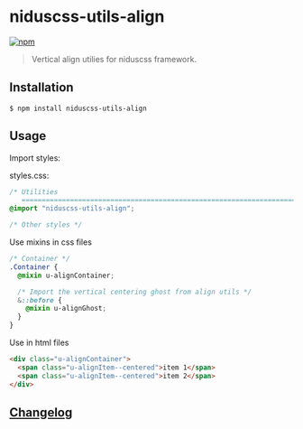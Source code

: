# niduscss-utils-align
[![npm][npm-image]][npm-url]

[npm-image]: https://img.shields.io/npm/v/niduscss-utils-align.svg
[npm-url]: https://npmjs.org/package/niduscss-utils-align

> Vertical align utilies for niduscss framework.

## Installation

```console
$ npm install niduscss-utils-align
```

## Usage

Import styles:

styles.css:

```css
/* Utilities
   ========================================================================== */
@import "niduscss-utils-align";

/* Other styles */
```

Use mixins in css files

```css
/* Container */
.Container {
  @mixin u-alignContainer;

  /* Import the vertical centering ghost from align utils */
  &::before {
    @mixin u-alignGhost;
  }
}
```

Use in html files

```html
<div class="u-alignContainer">
  <span class="u-alignItem--centered">item 1</span>
  <span class="u-alignItem--centered">item 2</span>
</div>
```

## [Changelog](CHANGELOG.md)